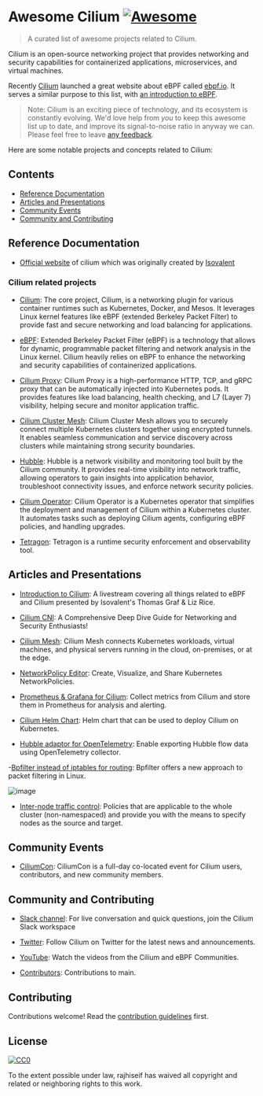 # Awesome Cilium [![Awesome](https://awesome.re/badge.svg)](https://github.com/sindresorhus/awesome)

> A curated list of awesome projects related to Cilium.

Cilium is an open-source networking project that provides networking and security capabilities for containerized applications, microservices, and virtual machines. 


Recently [Cilium](https://cilium.io) launched a great website about eBPF called [ebpf.io](https://ebpf.io/). It serves a similar purpose to this list, with [an introduction to eBPF](https://ebpf.io/what-is-ebpf).

> Note: Cilium is an exciting piece of technology, and its ecosystem is constantly evolving. We'd love help from _you_ to keep this awesome list up to date, and improve its signal-to-noise ratio in anyway we can. Please feel free to leave [any feedback](https://github.com/seifrajhi/awesome-cilium/issues).

Here are some notable projects and concepts related to Cilium:



## Contents

- [Reference Documentation](#reference-documentation)
- [Articles and Presentations](#articles-and-presentations)
- [Community Events](community-events)
- [Community and Contributing](#community-and-contributing)



## Reference Documentation

- [Official website](https://cilium.io/) of cilium which was originally created by [Isovalent](https://isovalent.com/)

### Cilium related projects

- [Cilium](https://github.com/cilium/cilium): The core project, Cilium, is a networking plugin for various container runtimes such as Kubernetes, Docker, and Mesos. It leverages Linux kernel features like eBPF (extended Berkeley Packet Filter) to provide fast and secure networking and load balancing for applications.

- [eBPF](https://github.com/cilium/ebpf): Extended Berkeley Packet Filter (eBPF) is a technology that allows for dynamic, programmable packet filtering and network analysis in the Linux kernel. Cilium heavily relies on eBPF to enhance the networking and security capabilities of containerized applications.

- [Cilium Proxy](https://github.com/cilium/proxy): Cilium Proxy is a high-performance HTTP, TCP, and gRPC proxy that can be automatically injected into Kubernetes pods. It provides features like load balancing, health checking, and L7 (Layer 7) visibility, helping secure and monitor application traffic.

- [Cilium Cluster Mesh](https://docs.cilium.io/en/v1.9/gettingstarted/clustermesh/): Cilium Cluster Mesh allows you to securely connect multiple Kubernetes clusters together using encrypted tunnels. It enables seamless communication and service discovery across clusters while maintaining strong security boundaries.

- [Hubble](https://github.com/cilium/hubble): Hubble is a network visibility and monitoring tool built by the Cilium community. It provides real-time visibility into network traffic, allowing operators to gain insights into application behavior, troubleshoot connectivity issues, and enforce network security policies.

- [Cilium Operator](https://docs.cilium.io/en/stable/internals/cilium_operator/): Cilium Operator is a Kubernetes operator that simplifies the deployment and management of Cilium within a Kubernetes cluster. It automates tasks such as deploying Cilium agents, configuring eBPF policies, and handling upgrades.


- [Tetragon](https://github.com/cilium/tetragon): Tetragon is a runtime security enforcement and observability tool. 


## Articles and Presentations

- [Introduction to Cilium](https://www.youtube.com/watch?v=80OYrzS1dCA): A livestream covering all things related to eBPF and Cilium presented by Isovalent's Thomas Graf & Liz Rice. 


- [Cilium CNI](https://medium.com/itnext/cilium-cni-a-comprehensive-deep-dive-guide-for-networking-and-security-enthusiasts-588afbf72d5c): A Comprehensive Deep Dive Guide for Networking and Security Enthusiasts!


- [Cilium Mesh](https://isovalent.com/blog/post/introducing-cilium-mesh/): Cilium Mesh connects Kubernetes workloads, virtual machines, and physical servers running in the cloud, on-premises, or at the edge.

- [NetworkPolicy Editor](https://editor.networkpolicy.io/): Create, Visualize, and Share Kubernetes NetworkPolicies.

- [Prometheus & Grafana for Cilium](https://github.com/cilium/cilium/tree/main/examples/kubernetes/addons/prometheus): Collect metrics from Cilium and store them in Prometheus for analysis and alerting.

- [Cilium Helm Chart](https://artifacthub.io/packages/helm/cilium/cilium): Helm chart that can be used to deploy Cilium on Kubernetes.

- [Hubble adaptor for OpenTelemetry](https://github.com/cilium/hubble-otel): Enable exporting Hubble flow data using OpenTelemetry collector.

-[Bpfilter instead of iptables for routing](https://www.admin-magazine.com/Archive/2019/50/Bpfilter-offers-a-new-approach-to-packet-filtering-in-Linux): Bpfilter offers a new approach to packet filtering in Linux.

![image](https://github.com/seifrajhi/awesome-cilium/assets/26981510/b2236520-ea4c-400d-a5fd-15850a8bf420)


- [Inter-node traffic control](https://docs.cilium.io/en/latest/network/kubernetes/policy/#ciliumclusterwidenetworkpolicy): Policies that are applicable to the whole cluster (non-namespaced) and provide you with the means to specify nodes as the source and target.

## Community Events

- [CiliumCon](https://cilium.io/events/): CiliumCon is a full-day co-located event for Cilium users, contributors, and new community members.


## Community and Contributing

- [Slack channel](https://cilium.herokuapp.com/): For live conversation and quick questions, join the Cilium Slack workspace

- [Twitter](https://twitter.com/ciliumproject): Follow Cilium on Twitter for the latest news and announcements.
  
- [YouTube](https://www.youtube.com/c/eBPFCiliumCommunity): Watch the videos from the Cilium and eBPF Communities.
  
- [Contributors](https://github.com/cilium/cilium/graphs/contributors): Contributions to main.


## Contributing

Contributions welcome! Read the [contribution guidelines](contributing.md) first.

## License

[![CC0](http://mirrors.creativecommons.org/presskit/buttons/88x31/svg/cc-zero.svg)](http://creativecommons.org/publicdomain/zero/1.0)

To the extent possible under law, rajhiseif has waived all copyright and related or neighboring rights to this work.
